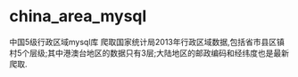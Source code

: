 # china_area_mysql
中国5级行政区域mysql库
爬取国家统计局2013年行政区域数据,包括省市县区镇村5个层级;其中港澳台地区的数据只有3层;大陆地区的邮政编码和经纬度也是最新爬取.
